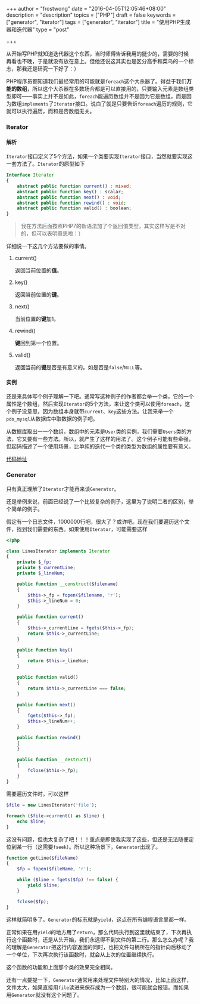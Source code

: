+++
author = "frostwong"
date = "2016-04-05T12:05:46+08:00"
description = "description"
topics = ["PHP"]
draft = false
keywords = ["generator", "iterator"]
tags = ["generator", "iterator"]
title = "使用PHP生成器和迭代器"
type = "post"

+++

从开始写PHP就知道迭代器这个东西，当时师傅告诉我用的挺少的，需要的时候再看也不晚，于是就没有放在意上。但他还说这其实也是区分高手和菜鸟的一个标志，那我还是研究一下好了：）

PHP程序员都知道我们最经常用的可能就是`foreach`这个大杀器了。得益于我们**万能的数组**，所以这个大杀器在多数场合都是可以直接用的，只要输入元素是数组类型即可——事实上并不是如此，`foreach`能遍历数组并不是因为它是数组，而是因为数组`implements`了`Iterator`接口。说白了就是只要告诉`foreach`遍历的规则，它就可以执行遍历，而和是否数组无关。

### Iterator

#### 解析

`Iterator`接口定义了5个方法，如果一个类要实现`Iterator`接口，当然就要实现这一套方法了。`Iterator`的原型如下

```php
Interface Iterator
{
	abstract public function current() : mixed;
	abstract public function key() : scalar;
	abstract public function next() : void;
	abstract public function rewind() : void;
	abstract public function valid() : boolean;
}
```

> 我在方法后面按照PHP7的新语法加了个返回值类型，其实这样写是不对的，但可以表明意思啦：）

详细说一下这几个方法要做的事情。

1. current()

	返回当前位置的**值**。

2. key()

	返回当前位置的**键**。
	
3. next()

	当前位置的**键**加1。
	
4. rewind()

	**键**回到第一个位置。
	
5. valid()

	返回当前的**键**是否是有意义的。如是否是`false`/`NULL`等。
	
#### 实例

还是来具体写个例子理解一下吧。通常写这种例子的作者都会举一个类，它的一个属性是个数组，然后实现`Iterator`的5个方法，来让这个类可以使用`foreach`，这个例子没意思，因为数组本身就带`current`、`key`这些方法。让我来举一个`pdo_mysql`从数据库中取数据的例子吧。

从数据库取出一一个数组，数组中的元素是`User`类的实例，我们需要`Users`类的方法，它又要有一些方法。所以，就产生了这样的用法了。这个例子可能有些牵强，但起码描述了一个使用场景，比单纯的迭代一个类的类型为数组的属性要有意义。

[代码地址](https://git.coding.net/lovelock/iterator_example.git)


### Generator

只有真正理解了`Iterator`才能再来谈`Generator`。

还是举例来说，前面已经说了一个比较复杂的例子，这里为了说明二者的区别，举个简单的例子。

假定有一个日志文件，1000000行吧，很大了？或许吧。现在我们要遍历这个文件，找到我们需要的东西。如果使用`Iterator`，可能需要这样

```php
<?php

class LinesIterator implements Iterator
{
	private $_fp;
	private $_currentLine;
	private $_lineNum;

	public function __construct($filename)
	{
		$this->_fp = fopen($filename, 'r');
		$this->_lineNum = 0;
	}

	public function current()
	{
		$this->_currentLine = fgets($this->_fp);
		return $this->_currentLine;
	}

	public function key()
	{
		return $this->_lineNum;
	}

	public function valid()
	{
		return $this->_currentLine === false;
	}

	public function next()
	{
		fgets($this->_fp);
		$this->_lineNum++;
	}

	public function rewind()
	{
	}

	public function __destruct()
	{
		fclose($this->_fp);
	}
}
```

需要遍历文件时，可以这样

```php
$file = new LinesIterator('file');

foreach ($file->current() as $line) {
	echo $line;
}
```

这没有问题，但也太复杂了吧！！！重点是即使我实现了这些，但还是无法随便定位到某一行（这需要`fseek`）。所以这种场景下，`Generator`出现了。

```php
function getLine($fileName)
{
	$fp = fopen($fileName, 'r');	

	while ($line = fgets($fp) !== false) {
		yield $line;
	}

	fclose($fp);
}
```

这样就简明多了。`Generator`的标志就是`yield`，这点在所有编程语言里都一样。

正常如果在用`yield`的地方用了`return`，那么代码执行到这里就结束了，下次再执行这个函数时，还是从头开始，我们永远得不到文件的第二行。那么怎么办呢？我的理解是`Generator`把这行内容返回的同时，也把文件句柄所在的指针向后移动了一个单位，下次再次执行该函数时，就会从上次的位置继续执行。

这个函数的功能和上面那个类的效果完全相同。

还有一点要提一下，`Generator`通常用来处理文件特别大的情况，比如上面这样，文件太大，如果直接用`file`读进来保存成为一个数组，很可能就会报错。而如果用`Generator`就没有这个问题了。
	




